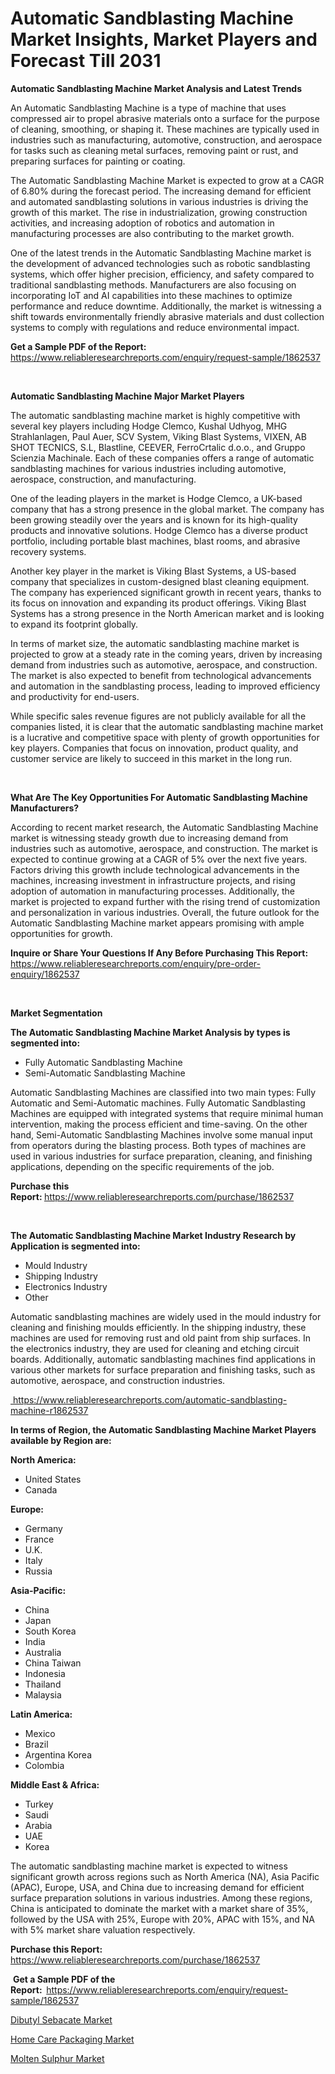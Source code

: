 <p><h1>Automatic Sandblasting Machine Market Insights, Market Players and Forecast Till 2031</h1></p><p><strong>Automatic Sandblasting Machine Market Analysis and Latest Trends</strong></p>
<p><p>An Automatic Sandblasting Machine is a type of machine that uses compressed air to propel abrasive materials onto a surface for the purpose of cleaning, smoothing, or shaping it. These machines are typically used in industries such as manufacturing, automotive, construction, and aerospace for tasks such as cleaning metal surfaces, removing paint or rust, and preparing surfaces for painting or coating.</p><p>The Automatic Sandblasting Machine Market is expected to grow at a CAGR of 6.80% during the forecast period. The increasing demand for efficient and automated sandblasting solutions in various industries is driving the growth of this market. The rise in industrialization, growing construction activities, and increasing adoption of robotics and automation in manufacturing processes are also contributing to the market growth.</p><p>One of the latest trends in the Automatic Sandblasting Machine market is the development of advanced technologies such as robotic sandblasting systems, which offer higher precision, efficiency, and safety compared to traditional sandblasting methods. Manufacturers are also focusing on incorporating IoT and AI capabilities into these machines to optimize performance and reduce downtime. Additionally, the market is witnessing a shift towards environmentally friendly abrasive materials and dust collection systems to comply with regulations and reduce environmental impact.</p></p>
<p><strong>Get a Sample PDF of the Report:&nbsp;</strong> <a href="https://www.reliableresearchreports.com/enquiry/request-sample/1862537">https://www.reliableresearchreports.com/enquiry/request-sample/1862537</a></p>
<p>&nbsp;</p>
<p><strong>Automatic Sandblasting Machine Major Market Players</strong></p>
<p><p>The automatic sandblasting machine market is highly competitive with several key players including Hodge Clemco, Kushal Udhyog, MHG Strahlanlagen, Paul Auer, SCV System, Viking Blast Systems, VIXEN, AB SHOT TECNICS, S.L, Blastline, CEEVER, FerroCrtalic d.o.o., and Gruppo Scienzia Machinale. Each of these companies offers a range of automatic sandblasting machines for various industries including automotive, aerospace, construction, and manufacturing.</p><p>One of the leading players in the market is Hodge Clemco, a UK-based company that has a strong presence in the global market. The company has been growing steadily over the years and is known for its high-quality products and innovative solutions. Hodge Clemco has a diverse product portfolio, including portable blast machines, blast rooms, and abrasive recovery systems.</p><p>Another key player in the market is Viking Blast Systems, a US-based company that specializes in custom-designed blast cleaning equipment. The company has experienced significant growth in recent years, thanks to its focus on innovation and expanding its product offerings. Viking Blast Systems has a strong presence in the North American market and is looking to expand its footprint globally.</p><p>In terms of market size, the automatic sandblasting machine market is projected to grow at a steady rate in the coming years, driven by increasing demand from industries such as automotive, aerospace, and construction. The market is also expected to benefit from technological advancements and automation in the sandblasting process, leading to improved efficiency and productivity for end-users.</p><p>While specific sales revenue figures are not publicly available for all the companies listed, it is clear that the automatic sandblasting machine market is a lucrative and competitive space with plenty of growth opportunities for key players. Companies that focus on innovation, product quality, and customer service are likely to succeed in this market in the long run.</p></p>
<p>&nbsp;</p>
<p><strong>What Are The Key Opportunities For Automatic Sandblasting Machine Manufacturers?</strong></p>
<p><p>According to recent market research, the Automatic Sandblasting Machine market is witnessing steady growth due to increasing demand from industries such as automotive, aerospace, and construction. The market is expected to continue growing at a CAGR of 5% over the next five years. Factors driving this growth include technological advancements in the machines, increasing investment in infrastructure projects, and rising adoption of automation in manufacturing processes. Additionally, the market is projected to expand further with the rising trend of customization and personalization in various industries. Overall, the future outlook for the Automatic Sandblasting Machine market appears promising with ample opportunities for growth.</p></p>
<p><strong>Inquire or Share Your Questions If Any Before Purchasing This Report:</strong> <a href="https://www.reliableresearchreports.com/enquiry/pre-order-enquiry/1862537">https://www.reliableresearchreports.com/enquiry/pre-order-enquiry/1862537</a></p>
<p>&nbsp;</p>
<p><strong>Market Segmentation</strong></p>
<p><strong>The Automatic Sandblasting Machine Market Analysis by types is segmented into:</strong></p>
<p><ul><li>Fully Automatic Sandblasting Machine</li><li>Semi-Automatic Sandblasting Machine</li></ul></p>
<p><p>Automatic Sandblasting Machines are classified into two main types: Fully Automatic and Semi-Automatic machines. Fully Automatic Sandblasting Machines are equipped with integrated systems that require minimal human intervention, making the process efficient and time-saving. On the other hand, Semi-Automatic Sandblasting Machines involve some manual input from operators during the blasting process. Both types of machines are used in various industries for surface preparation, cleaning, and finishing applications, depending on the specific requirements of the job.</p></p>
<p><strong>Purchase this Report:&nbsp;</strong><a href="https://www.reliableresearchreports.com/purchase/1862537">https://www.reliableresearchreports.com/purchase/1862537</a></p>
<p>&nbsp;</p>
<p><strong>The Automatic Sandblasting Machine Market Industry Research by Application is segmented into:</strong></p>
<p><ul><li>Mould Industry</li><li>Shipping Industry</li><li>Electronics Industry</li><li>Other</li></ul></p>
<p><p>Automatic sandblasting machines are widely used in the mould industry for cleaning and finishing moulds efficiently. In the shipping industry, these machines are used for removing rust and old paint from ship surfaces. In the electronics industry, they are used for cleaning and etching circuit boards. Additionally, automatic sandblasting machines find applications in various other markets for surface preparation and finishing tasks, such as automotive, aerospace, and construction industries.</p></p>
<p><a href="https://www.reliableresearchreports.com/automatic-sandblasting-machine-r1862537">&nbsp;https://www.reliableresearchreports.com/automatic-sandblasting-machine-r1862537</a></p>
<p><strong>In terms of Region, the Automatic Sandblasting Machine Market Players available by Region are:</strong></p>
<p>
    <p> <strong> North America: </strong>
        <ul>
            <li>United States</li>
            <li>Canada</li>
        </ul>
        </p> 
    <p> <strong> Europe: </strong>
        <ul>
            <li>Germany</li>
            <li>France</li>
            <li>U.K.</li>
            <li>Italy</li>
            <li>Russia</li>
        </ul>
        </p> 
    <p> <strong> Asia-Pacific: </strong>
        <ul>
            <li>China</li>
            <li>Japan</li>
            <li>South Korea</li>
            <li>India</li>
            <li>Australia</li>
            <li>China Taiwan</li>
            <li>Indonesia</li>
            <li>Thailand</li>
            <li>Malaysia</li>
        </ul>
        </p> 
    <p> <strong> Latin America: </strong>
        <ul>
            <li>Mexico</li>
            <li>Brazil</li>
            <li>Argentina Korea</li>
            <li>Colombia</li>
        </ul>
        </p> 
    <p> <strong> Middle East & Africa: </strong>
        <ul>
            <li>Turkey</li>
            <li>Saudi</li>
            <li>Arabia</li>
            <li>UAE</li>
            <li>Korea</li>
        </ul>
    </p>
    </p>
<p><p>The automatic sandblasting machine market is expected to witness significant growth across regions such as North America (NA), Asia Pacific (APAC), Europe, USA, and China due to increasing demand for efficient surface preparation solutions in various industries. Among these regions, China is anticipated to dominate the market with a market share of 35%, followed by the USA with 25%, Europe with 20%, APAC with 15%, and NA with 5% market share valuation respectively.</p></p>
<p><strong>Purchase this Report: </strong><a href="https://www.reliableresearchreports.com/purchase/1862537">https://www.reliableresearchreports.com/purchase/1862537</a></p>
<p>&nbsp;<strong>Get a Sample PDF of the Report:&nbsp;&nbsp;</strong><a href="https://www.reliableresearchreports.com/enquiry/request-sample/1862537">https://www.reliableresearchreports.com/enquiry/request-sample/1862537</a></p>
<p><strong></strong></p>
<p><p><a href="https://pretty-mail-caf.notion.site/Dibutyl-Sebacate-Market-Dynamics-2024-2031-Also-about-Its-Market-Trends-Projections-and-Opportuni-8a3929b3f86a473db0cb044753084447">Dibutyl Sebacate Market</a></p><p><a href="https://flame-sidecar-702.notion.site/Home-Care-Packaging-Market-Size-Evaluating-its-Market-Trends-Growth-and-Projections-2024-2031-66453a74bf1f45fcb5293060fe271d99">Home Care Packaging Market</a></p><p><a href="https://full-wildebeest-80b.notion.site/Molten-Sulphur-Market-Research-Report-Reveals-The-Latest-Trends-And-Opportunities-of-this-Market-for-aab18466ae864c0180afe3d1ebaa095c">Molten Sulphur Market</a></p></p>